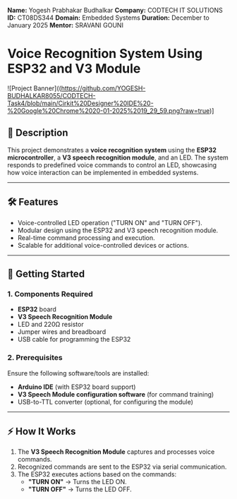 **Name:**    Yogesh Prabhakar Budhalkar
**Company:** CODTECH IT SOLUTIONS
**ID:**      CT08DS344
**Domain:**  Embedded Systems
**Duration:** December to January 2025
**Mentor:**   SRAVANI GOUNI

# Voice Recognition System Using ESP32 and V3 Module

![Project Banner]((https://github.com/YOGESH-BUDHALKAR8055/CODTECH-Task4/blob/main/Cirkit%20Designer%20IDE%20-%20Google%20Chrome%2020-01-2025%2019_29_59.png?raw=true)]

## 📖 Description
This project demonstrates a **voice recognition system** using the **ESP32 microcontroller**, a **V3 speech recognition module**, and an LED. The system responds to predefined voice commands to control an LED, showcasing how voice interaction can be implemented in embedded systems.

---

## 🛠️ Features
- Voice-controlled LED operation ("TURN ON" and "TURN OFF").
- Modular design using the ESP32 and V3 speech recognition module.
- Real-time command processing and execution.
- Scalable for additional voice-controlled devices or actions.

---

## 🚀 Getting Started

### 1. **Components Required**
- **ESP32** board
- **V3 Speech Recognition Module**
- LED and 220Ω resistor
- Jumper wires and breadboard
- USB cable for programming the ESP32

### 2. **Prerequisites**
Ensure the following software/tools are installed:
- **Arduino IDE** (with ESP32 board support)
- **V3 Speech Module configuration software** (for command training)
- USB-to-TTL converter (optional, for configuring the module)

---

## ⚡ How It Works
1. The **V3 Speech Recognition Module** captures and processes voice commands.
2. Recognized commands are sent to the ESP32 via serial communication.
3. The ESP32 executes actions based on the commands:
   - **"TURN ON"** → Turns the LED ON.
   - **"TURN OFF"** → Turns the LED OFF.

